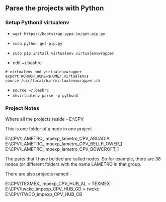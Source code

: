 ## Parse the projects with Python

### Setup Python3 virtualenv
- `wget https://bootstrap.pypa.io/get-pip.py`
- `sudo python get-pip.py`
- `sudo pip install virtualenv virtualenvwrapper`

- edit ~/.bashrc

```bashrc
# virtualenv and virtualenvwrapper
export WORKON_HOME=$HOME/.virtualenvs
source /usr/local/bin/virtualenvwrapper.sh
```
- `source ~/.bashrc`
- `mkvirtualenv parse -p python3`


### Project Notes
Where all the projects reside -
E:\CPV

This is one folder of a node in one project -

E:\CPV\LAMETRO_impexp_lametro_CPV_ARCADIA
E:\CPV\LAMETRO_impexp_lametro_CPV_BELLFLOWER_1
E:\CPV\LAMETRO_impexp_lametro_CPV_BOWCROFT_1

The parts that I have bolded are called nodes.  So for example, there are 38 nodes (or different folders with the name LAMETRO in that group.

There are also projects named -

E:\CPV\TEXMEX_impexp_CPV_HUB_AL = TEXMEX
E:\CPV\twckc_impexp_CPV_HUB_GD = twckc
E:\CPV\TWCO_impexp_CPV_HUB_CB
